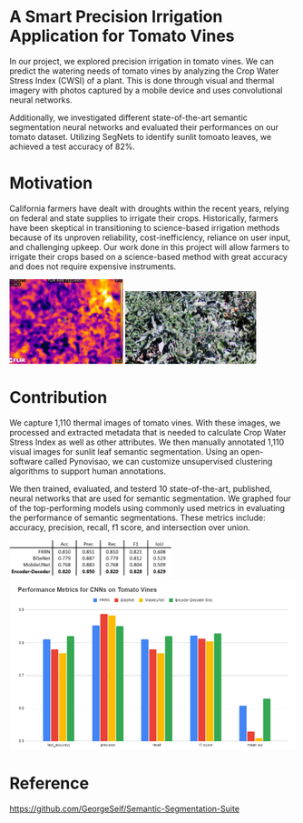 # A Smart Precision Irrigation Application for Tomato Vines

In our project, we explored precision irrigation in tomato vines. We can predict the watering needs of tomato vines by analyzing the Crop Water Stress Index (CWSI) of a plant. This is done through visual and thermal imagery with photos captured by a mobile device and uses convolutional neural networks.

Additionally, we investigated different state-of-the-art semantic segmentation neural networks and evaluated their performances on our tomato dataset. Utilizing SegNets to identify sunlit tomoato leaves, we achieved a test accuracy of 82%. 

# Motivation

California farmers have dealt with droughts within the recent years, relying on federal and state supplies to irrigate their crops. Historically, farmers have been skeptical in transitioning to science-based irrigation methods because of its unproven reliability, cost-inefficiency, reliance on user input, and challenging upkeep. Our work done in this project will allow farmers to irrigate their crops based on a science-based method with great accuracy and does not require expensive instruments.

![Thermal Image](/images/thermal.png)
![Visual Image](/images/visual.png)

# Contribution

We capture 1,110 thermal images of tomato vines. With these images, we processed and extracted metadata that is needed to calculate Crop Water Stress Index as well as other attributes. We then manually annotated 1,110 visual images for sunlit leaf semantic segmentation. Using an open-software called Pynovisao, we can customize unsupervised clustering algorithms to support human annotations.

We then trained, evaluated, and testerd 10 state-of-the-art, published, neural networks that are used for semantic segmentation. We graphed four of the top-performing models using commonly used metrics in evaluating the performance of semantic segmentations. These metrics include: accuracy, precision, recall, f1 score, and intersection over union.

![Table](/images/table.png)
![Graph](/images/graph.png)

# Reference
https://github.com/GeorgeSeif/Semantic-Segmentation-Suite
